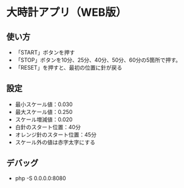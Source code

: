 # 大時計アプリ（WEB版）
## 使い方
- 「START」ボタンを押す
- 「STOP」ボタンを10分、25分、40分、50分、60分の5箇所で押す。
- 「RESET」を押すと、最初の位置に針が戻る

## 設定
- 最小スケール値：0.030
- 最大スケール値：0.250
- スケール増減値：0.020
- 白針のスタート位置：40分
- オレンジ針のスタート位置：45分
- スケール外の値は赤字太字にする

## デバッグ
- php -S 0.0.0.0:8080